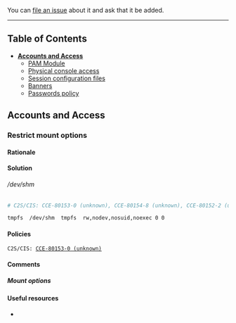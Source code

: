 You can [file an issue](https://github.com/trimstray/the-practical-linux-hardening-guide/issues) about it and ask that it be added.

---

## Table of Contents

- **[Accounts and Access](#accounts-and-access)**
  * [PAM Module](#pam-module)
  * [Physical console access](#)
  * [Session configuration files](#)
  * [Banners](#)
  * [Passwords policy](#)

## Accounts and Access

### Restrict mount options

#### Rationale



#### Solution

###### /dev/shm

```bash
# C2S/CIS: CCE-80153-0 (unknown), CCE-80154-8 (unknown), CCE-80152-2 (unknown)

tmpfs  /dev/shm  tmpfs  rw,nodev,nosuid,noexec 0 0
```



#### Policies

<code>C2S/CIS: <a href="">CCE-80153-0 (unknown)</a></code>

#### Comments

##### Mount options



#### Useful resources

- []()
